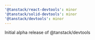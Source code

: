 ```yaml
---
'@tanstack/react-devtools': minor
'@tanstack/solid-devtools': minor
'@tanstack/devtools': minor
---
```


Initial alpha release of @tanstack/devtools
